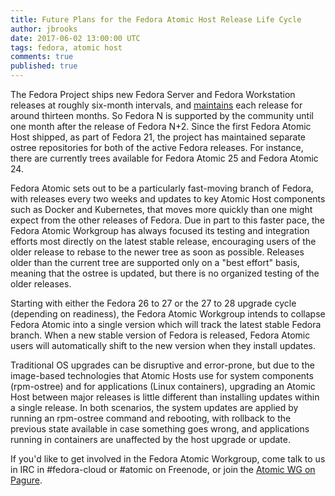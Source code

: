 ```yaml
---
title: Future Plans for the Fedora Atomic Host Release Life Cycle
author: jbrooks
date: 2017-06-02 13:00:00 UTC
tags: fedora, atomic host
comments: true
published: true
---
```


The Fedora Project ships new Fedora Server and Fedora Workstation releases at roughly six-month intervals, and [maintains](https://fedoraproject.org/wiki/Fedora_Release_Life_Cycle) each release for around thirteen months. So Fedora N is supported by the community until one month after the release of Fedora N+2. Since the first Fedora Atomic Host shipped, as part of Fedora 21, the project has maintained separate ostree repositories for both of the active Fedora releases. For instance, there are currently trees available for Fedora Atomic 25 and Fedora Atomic 24.

Fedora Atomic sets out to be a particularly fast-moving branch of Fedora, with releases every two weeks and updates to key Atomic Host components such as Docker and Kubernetes, that moves more quickly than one might expect from the other releases of Fedora. Due in part to this faster pace, the Fedora Atomic Workgroup has always focused its testing and integration efforts most directly on the latest stable release, encouraging users of the older release to rebase to the newer tree as soon as possible. Releases older than the current tree are supported only on a "best effort" basis, meaning that the ostree is updated, but there is no organized testing of the older releases.

Starting with either the Fedora 26 to 27 or the 27 to 28 upgrade cycle (depending on readiness), the Fedora Atomic Workgroup intends to collapse Fedora Atomic into a single version which will track the latest stable Fedora branch. When a new stable version of Fedora is released, Fedora Atomic users will automatically shift to the new version when they install updates.

Traditional OS upgrades can be disruptive and error-prone, but due to the image-based technologies that Atomic Hosts use for system components (rpm-ostree) and for applications (Linux containers), upgrading an Atomic Host between major releases is little different than installing updates within a single release. In both scenarios, the system updates are applied by running an rpm-ostree command and rebooting, with rollback to the previous state available in case something goes wrong, and applications running in containers are unaffected by the host upgrade or update.

If you'd like to get involved in the Fedora Atomic Workgroup, come talk to us in IRC in #fedora-cloud or #atomic on Freenode, or join the [Atomic WG on Pagure](https://pagure.io/atomic-wg).

